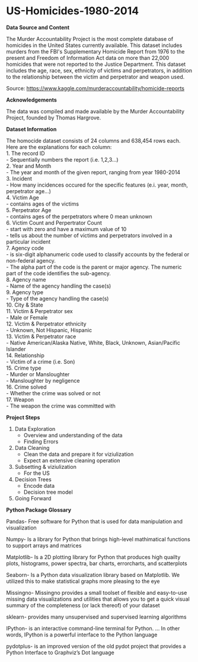# US-Homicides-1980-2014

**Data Source and Content**

The Murder Accountability Project is the most complete database of homicides in the United States currently available. This dataset includes murders from the FBI's Supplementary Homicide Report from 1976 to the present and Freedom of Information Act data on more than 22,000 homicides that were not reported to the Justice Department. This dataset includes the age, race, sex, ethnicity of victims and perpetrators, in addition to the relationship between the victim and perpetrator and weapon used.

Source: https://www.kaggle.com/murderaccountability/homicide-reports

**Acknowledgements**

The data was compiled and made available by the Murder Accountability Project, founded by Thomas Hargrove. 

**Dataset Information**

The homocide dataset consists of 24 columns and 638,454 rows each. Here are the explanations for each column:<br>
    1. The record ID<br>
        - Sequentially numbers the report (i.e. 1,2,3...)<br>
    2. Year and Month<br>
        - The year and month of the given report, ranging from year 1980-2014<br>
    3. Incident <br>
        - How many incidences occured for the specific features (e.i. year, month, perpetrator age...)<br>
    4. Victim Age<br>
        - contains ages of the victims <br>
    5. Perpetrator Age<br>
        - contains ages of the perpetrators where 0 mean unknown <br>
    6. Victim Count and Perpertrator Count <br>
        - start with zero and have a maximum value of 10 <br>
        - tells us about the number of victims and perpetrators involved in a particular incident <br> 
    7. Agency code <br>
        - is six-digit alphanumeric code used to classify accounts by the federal or non-federal agency. <br>
        - The alpha part of the code is the parent or major agency. The numeric part of the code identifies the sub-agency.<br>
    8. Agency name<br>
        - Name of the agency handling the case(s)<br>
    9. Agency type <br>
        - Type of the agency handling the case(s)<br>
    10. City & State <br>
    11. Victim & Perpetrator sex<br>
        - Male or Female<br>
    12. Victim & Perpetrator ethnicity<br>
        - Unknown, Not Hispanic, Hispanic<br>
    13. Victim & Perpetrator race<br>
        - Native American/Alaska Native, White, Black, Unknown, Asian/Pacific Islander<br>
    14. Relationship<br>
        - Victim of a crime (i.e. Son) <br>
    15. Crime type<br>
        - Murder or Mansloughter<br>
        - Mansloughter by negligence<br>
    16. Crime solved<br>
        - Whether the crime was solved or not<br>
    17. Weapon<br>
        - The weapon the crime was committed with <br>
        
**Project Steps**<br>
1. Data Exploration<br>
    - Overview and understanding of the data<br>
    - Finding Errors<br>
2. Data Cleaning<br>
    - Clean the data and prepare it for viziulization<br>
    - Expect an extensive cleaning operation<br>
3. Subsetting & viziulization<br>
    - For the US  <br>
4. Decision Trees<br>
    - Encode data<br>
    - Decision tree model<br>
5. Going Forward<br>

**Python Package Glossary**

Pandas- Free software for Python that is used for data manipulation and visualization

Numpy- Is a library for Python that brings high-level mathimatical functions to support arrays and matrices

Matplotlib- Is a 2D plotting library for Python that produces high quailty plots, histograms, power spectra, bar charts, errorcharts, and scatterplots

Seaborn- Is a Python data visualization library based on Matplotlib. We utilized this to make statistical graphs more pleasing to the eye

Missingno- Missingno provides a small toolset of flexible and easy-to-use missing data visualizations and utilities that allows you to get a quick visual summary of the completeness (or lack thereof) of your dataset

sklearn- provides many unsupervised and supervised learning algorithms

IPython- is an interactive command-line terminal for Python. ... In other words, IPython is a powerful interface to the Python language

pydotplus- is an improved version of the old pydot project that provides a Python Interface to Graphviz’s Dot language
